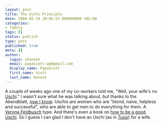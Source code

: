 ```yaml
---
layout: post
title: The Uschi Principle
date: 2004-05-29 20:05:53.000000000 +02:00
categories:
- family
tags: []
status: publish
type: post
published: true
meta: {}
author:
  login: shanson
  email: papascott-wp@gmail.com
  display_name: PapaScott
  first_name: Scott
  last_name: Hanson
---
```

<p>A couple of weeks ago one of my co-workers told me, "Well, your wife's no <a title="Uschi & Uschi" href="http://www.uschi-und-uschi.de/home/">Uschi</a>." I wasn't sure what he was talking about, but thanks to the Abendblatt, <a title="Mit Uschi auf die Sonnenseite" href="http://www.abendblatt.de/daten/2004/05/29/300043.html">now I know</a>. Uschis are women who are "blond, naive, helpless and successful", who are able to get men to do everything for them. A <a title="SUPER ILLU ONLINE - Beauty & Wellness" href="http://www.super-illu.de/frauen/starke_Frauen/verona.shtml">Verona Feldbusch</a> type. And there's even a book on <a title="Amazon.de: Bücher: Das Uschi-Prinzip" href="http://www.amazon.de/exec/obidos/ASIN/3426777592">how to be a good Uschi</a>. So I guess I can glad I don't have an Uschi (as in <em><a title="bimbo" href="http://dict.leo.org/?search=Tussi">Tussi</a></em>) for a wife.</p>
